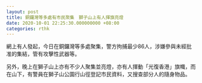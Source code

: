 ```yaml
---
layout: post
title: 銅鑼灣等多處有市民聚集　獅子山上有人揮旗亮燈
date: 2020-10-01 22:25:30.000000000 +08:00
categories: rthk
---
```


網上有人發起，今日在銅鑼灣等多處聚集，警方拘捕最少86人，涉嫌參與未經批准的集結，管有攻擊性武器等。

另外，晚上在獅子山上亦有不少人聚集並亮燈，亦有人揮動「光復香港」旗幟，而在山下，有警員在獅子山公園行山徑登記市民資料，又搜查部分人的隨身物品。
